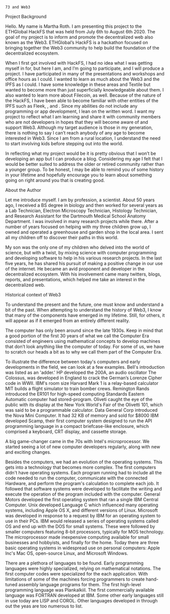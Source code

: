                                                                            73 and Web3


Project Background


Hello. My name is Martha Roth.   I am presenting this project to the ETHGlobal HackFS  that was held from July 6th to August 6th 2020. The goal of my project is to inform and promote the decentralized web also known as the Web3.   ETHGlobal’s HackFS is a hackathon focused on bringing together the Web3 community to help build the foundation of the decentralized ecosystem.

When I first got involved with HackFS, I had no idea what I was getting myself in for, but here I am, and I’m going to participate, and I will produce a project. I have participated in many of the presentations and workshops and office hours as I could.   I wanted to learn as much about the Web3 and the IPFS as I could.   I have some knowledge in these areas and Textile but wanted to become more than just superficially knowledgeable about them.  I also wanted to learn more about Filecoin, as well.   Because of the nature of the HackFS,  I have been able to become familiar with other entities of the IPFS such as Fleek,   	, and  	.	Since my abilities do not include any programming or app development,  I lean on the written word.  I want my project to reflect what I am learning and share it with community members who are not developers in hopes that they will become aware of and support Web3.   Although my target audience is those in my generation, there is nothing to say I can’t reach anybody of any age to become interested in Web3.   Since I am from a rural location, I understand the need to start involving kids before stepping out into the world.

In reflecting what my project would be it is pretty obvious that I won’t be developing an app but I can produce a blog.  Considering my age I felt that I would be better suited to address the older or retired community rather than a younger group.    To be honest, I may be able to remind you of some history in your lifetime and hopefully encourage you to learn about something going on right around you that is creating good.
 


 About the Author

Let me introduce myself.  I am by profession, a scientist.  About 50 years ago, I received a BS degree in biology and then worked for several years as a Lab Technician, Electron Microscopy Technician, Histology Technician, and Research Assistant for the Dartmouth Medical School Anatomy Department. I was involved in many research projects while there. After a number of years focused on helping with my three children grow up,  I owned and operated a greenhouse and garden shop in the local area.   I sent all my children off to discover their paths in this world.

My son was the only one of my children who delved into the world of science,  but with a twist,  by mixing science with computer programming and developing software to help in his various research projects.  In the last five years, he has shared his pursuit of making a positive change in our use of the internet. He became an avid proponent and developer in the decentralized ecosystem.  With his involvement came many twitters, blogs, reports, and presentations, which helped me take an interest in the decentralized web.

Historical context of Web3

To understand the present and the future, one must know and understand a bit of the past. When attempting to understand the history of Web3, I know that many of the components have emerged in my lifetime. Still, for others, it will appear as if it emerged from an entirely different reality.
 
The computer has only been around since the late 1930s.  Keep in mind that a good portion of the first 30 years of what we call the Computer Era consisted of engineers using mathematical concepts to develop machines that don’t look anything like the computer of today.  For some of us, we have to scratch our heads a bit as to why we call them part of the Computer Era.
    
To illustrate the difference between today's computers and early developments in the field, we can look at a few examples. 
           Bell's introduction was listed as an 'adder.' 
            HP developed the 200A, an audio oscillator 
            The Colossus, was developed in England to crack the German’s
                  Lorenze Cipher code in WWII.
              IBM's room size Harvard Mark 1 is a relay-based calculator
              MIT  builds a flight simulator to train bomber crews.
              Remington Rands introduced the ER101 for high-speed computing
               Standards Eastern Automatic computer had stored-program.
              Oliveti caught the eye of the public with its display at the New York
                    World's Fair of the Olivetti 101, which was said to be a
                    programmable calculator.
               Data General Corp introduced the Nova Mini Computer.  It had 32
                     KB of memory and sold for $8000
                IBM developed Scamp, their first computer system designed to run
                     the API programming language in a compact briefcase-like
                    enclosure, which comprised a keyboard, CRT display, and
                    cassette storage.

 A big game-changer came in the 70s with Intel's microprocessor.     We started seeing a lot of new computer developers regularly,  along with new and exciting changes.

Besides the computers, we had an evolution of the operating systems.  This gets into a technology that becomes more complex.  The first computers didn't have operating systems. Each program running had to include all the code needed to run the computer, communicate with the connected Hardware, and perform the program's calculation to complete each job.   It followed that software systems were developed to facilitate the writing and execute the operation of the program included with the computer. General Motors developed the first operating system that ran a single IBM Central Computer.   Unix developed Language C  which influenced  many operating systems, including Apple OS X, and different versions of Linux.   Microsoft was developed in response to a request by IBM for an operating system to use in their  PCs.  IBM would released a series of operating systems called OS and end up with the DOS for small systems.    These were followed by smaller computers featuring 8-bit processors, typically for MOS technology.  The microprocessor made inexpensive computing available for small businesses and hobbyists, and finally for the home.  Today there are three basic  operating systems in widespread use on personal computers: Apple Inc's Mac OS, open-source Linux, and Microsoft Windows.

There are a plethora of languages to be found.  Early programming languages were highly specialized, relying on mathematical notations.  The first computer codes were specialized for the each application. With limitations of some of the machines forcing programmers to create hand-tuned assembly language programs for them.  The first high-level programming language was Plankalkiil.  The first commercially available language was FORTRAN developed at IBM. Some other early languages still in use today are LISP and COROL. Other languages developed in through out the yeas are too numerous to list.



